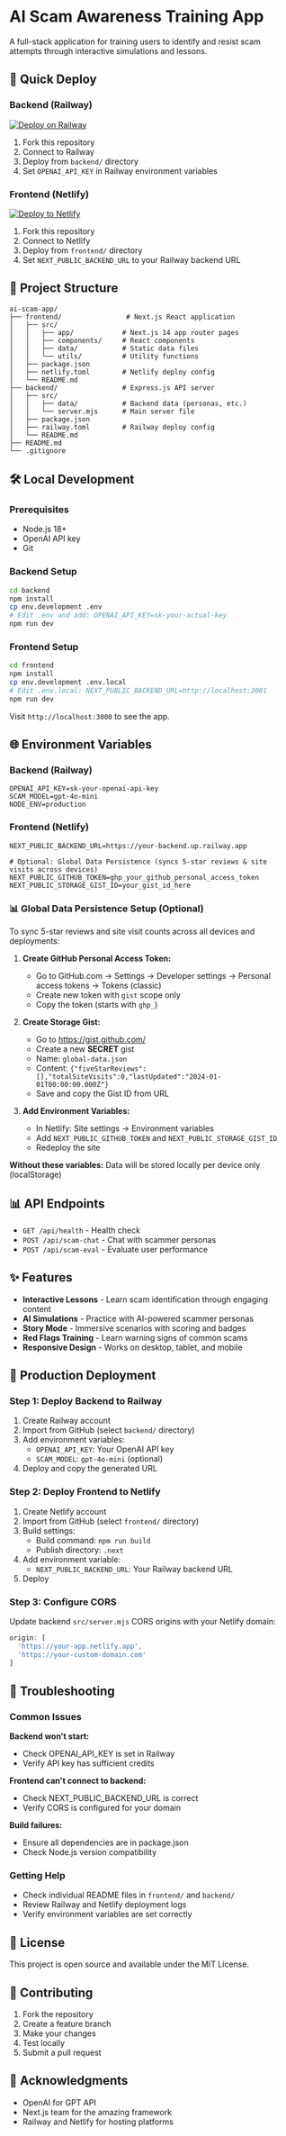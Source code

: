 # AI Scam Awareness Training App

A full-stack application for training users to identify and resist scam attempts through interactive simulations and lessons.

## 🚀 Quick Deploy

### Backend (Railway)
[![Deploy on Railway](https://railway.app/button.svg)](https://railway.app)

1. Fork this repository
2. Connect to Railway
3. Deploy from `backend/` directory
4. Set `OPENAI_API_KEY` in Railway environment variables

### Frontend (Netlify)
[![Deploy to Netlify](https://www.netlify.com/img/deploy/button.svg)](https://app.netlify.com/start/deploy)

1. Fork this repository  
2. Connect to Netlify
3. Deploy from `frontend/` directory
4. Set `NEXT_PUBLIC_BACKEND_URL` to your Railway backend URL

## 📁 Project Structure

```
ai-scam-app/
├── frontend/                # Next.js React application
│   ├── src/
│   │   ├── app/            # Next.js 14 app router pages
│   │   ├── components/     # React components
│   │   ├── data/           # Static data files
│   │   └── utils/          # Utility functions
│   ├── package.json
│   ├── netlify.toml        # Netlify deploy config
│   └── README.md
├── backend/                # Express.js API server
│   ├── src/
│   │   ├── data/           # Backend data (personas, etc.)
│   │   └── server.mjs      # Main server file
│   ├── package.json
│   ├── railway.toml        # Railway deploy config
│   └── README.md
├── README.md
└── .gitignore
```

## 🛠️ Local Development

### Prerequisites
- Node.js 18+
- OpenAI API key
- Git

### Backend Setup
```bash
cd backend
npm install
cp env.development .env
# Edit .env and add: OPENAI_API_KEY=sk-your-actual-key
npm run dev
```

### Frontend Setup
```bash
cd frontend
npm install
cp env.development .env.local
# Edit .env.local: NEXT_PUBLIC_BACKEND_URL=http://localhost:3001
npm run dev
```

Visit `http://localhost:3000` to see the app.

## 🌐 Environment Variables

### Backend (Railway)
```env
OPENAI_API_KEY=sk-your-openai-api-key
SCAM_MODEL=gpt-4o-mini
NODE_ENV=production
```

### Frontend (Netlify)
```env
NEXT_PUBLIC_BACKEND_URL=https://your-backend.up.railway.app

# Optional: Global Data Persistence (syncs 5-star reviews & site visits across devices)
NEXT_PUBLIC_GITHUB_TOKEN=ghp_your_github_personal_access_token
NEXT_PUBLIC_STORAGE_GIST_ID=your_gist_id_here
```

### 📊 Global Data Persistence Setup (Optional)

To sync 5-star reviews and site visit counts across all devices and deployments:

1. **Create GitHub Personal Access Token:**
   - Go to GitHub.com → Settings → Developer settings → Personal access tokens → Tokens (classic)
   - Create new token with `gist` scope only
   - Copy the token (starts with `ghp_`)

2. **Create Storage Gist:**
   - Go to https://gist.github.com/
   - Create a new **SECRET** gist
   - Name: `global-data.json`
   - Content: `{"fiveStarReviews":[],"totalSiteVisits":0,"lastUpdated":"2024-01-01T00:00:00.000Z"}`
   - Save and copy the Gist ID from URL

3. **Add Environment Variables:**
   - In Netlify: Site settings → Environment variables
   - Add `NEXT_PUBLIC_GITHUB_TOKEN` and `NEXT_PUBLIC_STORAGE_GIST_ID`
   - Redeploy the site

**Without these variables:** Data will be stored locally per device only (localStorage)

## 📊 API Endpoints

- `GET /api/health` - Health check
- `POST /api/scam-chat` - Chat with scammer personas  
- `POST /api/scam-eval` - Evaluate user performance

## ✨ Features

- **Interactive Lessons** - Learn scam identification through engaging content
- **AI Simulations** - Practice with AI-powered scammer personas
- **Story Mode** - Immersive scenarios with scoring and badges
- **Red Flags Training** - Learn warning signs of common scams
- **Responsive Design** - Works on desktop, tablet, and mobile

## 🔧 Production Deployment

### Step 1: Deploy Backend to Railway
1. Create Railway account
2. Import from GitHub (select `backend/` directory)
3. Add environment variables:
   - `OPENAI_API_KEY`: Your OpenAI API key
   - `SCAM_MODEL`: `gpt-4o-mini` (optional)
4. Deploy and copy the generated URL

### Step 2: Deploy Frontend to Netlify
1. Create Netlify account
2. Import from GitHub (select `frontend/` directory)
3. Build settings:
   - Build command: `npm run build`
   - Publish directory: `.next`
4. Add environment variable:
   - `NEXT_PUBLIC_BACKEND_URL`: Your Railway backend URL
5. Deploy

### Step 3: Configure CORS
Update backend `src/server.mjs` CORS origins with your Netlify domain:
```javascript
origin: [
  'https://your-app.netlify.app',
  'https://your-custom-domain.com'
]
```

## 🐛 Troubleshooting

### Common Issues

**Backend won't start:**
- Check OPENAI_API_KEY is set in Railway
- Verify API key has sufficient credits

**Frontend can't connect to backend:**
- Check NEXT_PUBLIC_BACKEND_URL is correct
- Verify CORS is configured for your domain

**Build failures:**
- Ensure all dependencies are in package.json
- Check Node.js version compatibility

### Getting Help
- Check individual README files in `frontend/` and `backend/`
- Review Railway and Netlify deployment logs
- Verify environment variables are set correctly

## 📄 License

This project is open source and available under the MIT License.

## 🤝 Contributing

1. Fork the repository
2. Create a feature branch
3. Make your changes
4. Test locally
5. Submit a pull request

## 🙏 Acknowledgments

- OpenAI for GPT API
- Next.js team for the amazing framework
- Railway and Netlify for hosting platforms